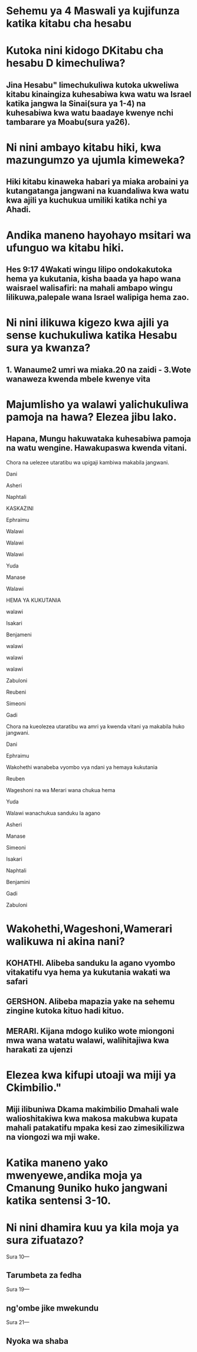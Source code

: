 <h1><span lang='swa'>Sehemu ya 4 Maswali ya kujifunza katika kitabu cha hesabu </span></h1>
<h1><span lang='swa'>Kutoka nini kidogo DKitabu cha hesabu D kimechuliwa? </span></h1>
<h2><span lang='swa'>Jina Hesabu" limechukuliwa kutoka ukweliwa kitabu kinaingiza kuhesabiwa kwa watu wa Israel katika jangwa la Sinai(sura ya 1-4) na kuhesabiwa kwa watu baadaye kwenye nchi tambarare ya Moabu(sura ya26). </span></h2>
<h1><span lang='swa'>Ni nini ambayo kitabu hiki&#44; kwa mazungumzo ya ujumla kimeweka? </span></h1>
<h2><span lang='swa'>Hiki kitabu kinaweka habari ya miaka arobaini ya kutangatanga jangwani na kuandaliwa kwa watu kwa ajili ya kuchukua umiliki katika nchi ya Ahadi. </span></h2>
<h1><span lang='swa'>Andika maneno hayohayo msitari wa ufunguo wa kitabu hiki. </span></h1>
<h2><span lang='swa'>Hes 9:17 4Wakati wingu lilipo ondokakutoka hema ya kukutania&#44; kisha baada ya hapo wana waisrael walisafiri: na mahali ambapo wingu lilikuwa&#44;palepale wana Israel walipiga hema zao. </span></h2>
<h1><span lang='swa'>Ni nini ilikuwa kigezo kwa ajili ya sense kuchukuliwa katika Hesabu sura ya kwanza? </span></h1>
<h2><span lang='swa'>1. Wanaume2 umri wa miaka.20 na zaidi - 3.Wote wanaweza kwenda mbele kwenye vita </span></h2>
<h1><span lang='swa'>Majumlisho ya walawi yalichukuliwa pamoja na hawa? Elezea jibu lako. </span></h1>
<h2><span lang='swa'>Hapana&#44; Mungu hakuwataka kuhesabiwa pamoja na watu wengine. Hawakupaswa kwenda vitani. </span></h2>
<p><span lang='swa'>Chora na uelezee utaratibu wa upigaji kambiwa makabila jangwani. </span></p>
<p><span lang='swa'>Dani </span></p>
<p><span lang='swa'>Asheri </span></p>
<p><span lang='swa'>Naphtali </span></p>
<p><span lang='swa'>KASKAZINI </span></p>
<p><span lang='swa'>Ephraimu </span></p>
<p><span lang='swa'>Walawi </span></p>
<p><span lang='swa'>Walawi </span></p>
<p><span lang='swa'>Walawi </span></p>
<p><span lang='swa'>Yuda </span></p>
<p><span lang='swa'>Manase </span></p>
<p><span lang='swa'>Walawi </span></p>
<p><span lang='swa'>HEMA YA KUKUTANIA </span></p>
<p><span lang='swa'>walawi </span></p>
<p><span lang='swa'>Isakari </span></p>
<p><span lang='swa'>Benjameni </span></p>
<p><span lang='swa'>walawi </span></p>
<p><span lang='swa'>walawi </span></p>
<p><span lang='swa'>walawi </span></p>
<p><span lang='swa'>Zabuloni </span></p>
<p><span lang='swa'>Reubeni </span></p>
<p><span lang='swa'>Simeoni </span></p>
<p><span lang='swa'>Gadi </span></p>
<p><span lang='swa'>Chora na kueolezea utaratibu wa amri ya kwenda vitani ya makabila huko jangwani. </span></p>
<p><span lang='swa'>Dani </span></p>
<p><span lang='swa'>Ephraimu </span></p>
<p><span lang='swa'>Wakohethi wanabeba vyombo vya ndani ya hemaya kukutania </span></p>
<p><span lang='swa'>Reuben </span></p>
<p><span lang='swa'>Wageshoni na wa Merari wana chukua hema </span></p>
<p><span lang='swa'>Yuda </span></p>
<p><span lang='swa'>Walawi wanachukua sanduku la agano </span></p>
<p><span lang='swa'>Asheri </span></p>
<p><span lang='swa'>Manase </span></p>
<p><span lang='swa'>Simeoni </span></p>
<p><span lang='swa'>Isakari </span></p>
<p><span lang='swa'>Naphtali </span></p>
<p><span lang='swa'>Benjamini </span></p>
<p><span lang='swa'>Gadi </span></p>
<p><span lang='swa'>Zabuloni </span></p>
<h1><span lang='swa'>Wakohethi&#44;Wageshoni&#44;Wamerari walikuwa ni akina nani? </span></h1>
<h2><span lang='swa'>KOHATHI. Alibeba sanduku la agano vyombo vitakatifu vya hema ya kukutania wakati wa safari </span></h2>
<h2><span lang='swa'>GERSHON. Alibeba mapazia yake na sehemu zingine kutoka kituo hadi kituo. </span></h2>
<h2><span lang='swa'>MERARI. Kijana mdogo kuliko wote miongoni mwa wana watatu walawi&#44; walihitajiwa kwa harakati za ujenzi </span></h2>
<h1><span lang='swa'>Elezea kwa kifupi utoaji wa miji ya Ckimbilio." </span></h1>
<h2><span lang='swa'>Miji ilibuniwa Dkama makimbilio Dmahali wale walioshitakiwa kwa makosa makubwa kupata mahali patakatifu mpaka kesi zao zimesikilizwa na viongozi wa mji wake. </span></h2>
<h1><span lang='swa'>Katika maneno yako mwenyewe&#44;andika moja ya Cmanung 9uniko huko jangwani katika sentensi 3-10. </span></h1>
<h1><span lang='swa'>Ni nini dhamira kuu ya kila moja ya sura zifuatazo? </span></h1>
<p><span lang='swa'>Sura 10&mdash; </span></p>
<h2><span lang='swa'>Tarumbeta za fedha </span></h2>
<p><span lang='swa'>Sura 19&mdash; </span></p>
<h2><span lang='swa'>ng'ombe jike mwekundu </span></h2>
<p><span lang='swa'>Sura 21&mdash; </span></p>
<h2><span lang='swa'>Nyoka wa shaba </span></h2></div><div id='sec-12'>
